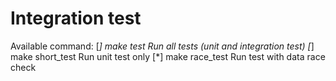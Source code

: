 # Integration test 

Available command: 
[*] make test Run all tests (unit and integration test)
[*] make short_test  Run unit test only 
[*] make race_test  Run test with data race check